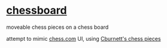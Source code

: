 # [chessboard](https://eeoooue.github.io/chessboard/)

moveable chess pieces on a chess board

attempt to mimic [chess.com](http://chess.com) UI, using [Cburnett's chess pieces](https://commons.wikimedia.org/wiki/Category:SVG_chess_pieces)



